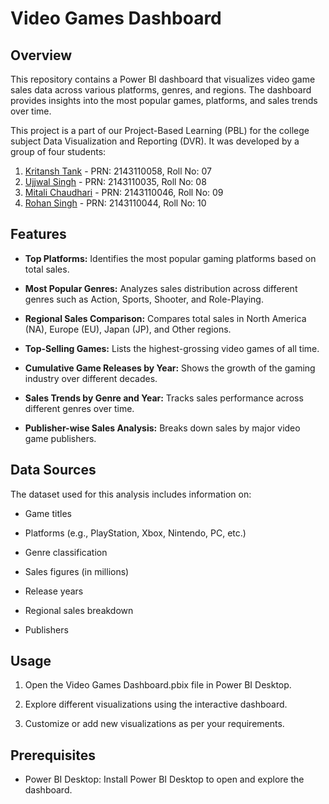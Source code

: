 # Video Games Dashboard

## Overview

This repository contains a Power BI dashboard that visualizes video game sales data across various platforms, genres, and regions. The dashboard provides insights into the most popular games, platforms, and sales trends over time.

This project is a part of our Project-Based Learning (PBL) for the college subject Data Visualization and Reporting (DVR). It was developed by a group of four students:

1. [Kritansh Tank](https://github.com/Kritansh-Tank) - PRN: 2143110058, Roll No: 07 
2. [Ujjwal Singh](https://github.com/Kritansh-Tank) - PRN: 2143110035, Roll No: 08
3. [Mitali Chaudhari](https://github.com/Kritansh-Tank) - PRN: 2143110046, Roll No: 09
4. [Rohan Singh](https://github.com/Kritansh-Tank) - PRN: 2143110044, Roll No: 10

## Features

- **Top Platforms:** Identifies the most popular gaming platforms based on total sales.

- **Most Popular Genres:** Analyzes sales distribution across different genres such as Action, Sports, Shooter, and Role-Playing.

- **Regional Sales Comparison:** Compares total sales in North America (NA), Europe (EU), Japan (JP), and Other regions.

- **Top-Selling Games:** Lists the highest-grossing video games of all time.

- **Cumulative Game Releases by Year:** Shows the growth of the gaming industry over different decades.

- **Sales Trends by Genre and Year:** Tracks sales performance across different genres over time.

- **Publisher-wise Sales Analysis:** Breaks down sales by major video game publishers.

## Data Sources

The dataset used for this analysis includes information on:

- Game titles

- Platforms (e.g., PlayStation, Xbox, Nintendo, PC, etc.)

- Genre classification

- Sales figures (in millions)

- Release years

- Regional sales breakdown

- Publishers

## Usage

1. Open the Video Games Dashboard.pbix file in Power BI Desktop.

2. Explore different visualizations using the interactive dashboard.

3. Customize or add new visualizations as per your requirements.

## Prerequisites

- Power BI Desktop: Install Power BI Desktop to open and explore the dashboard.
